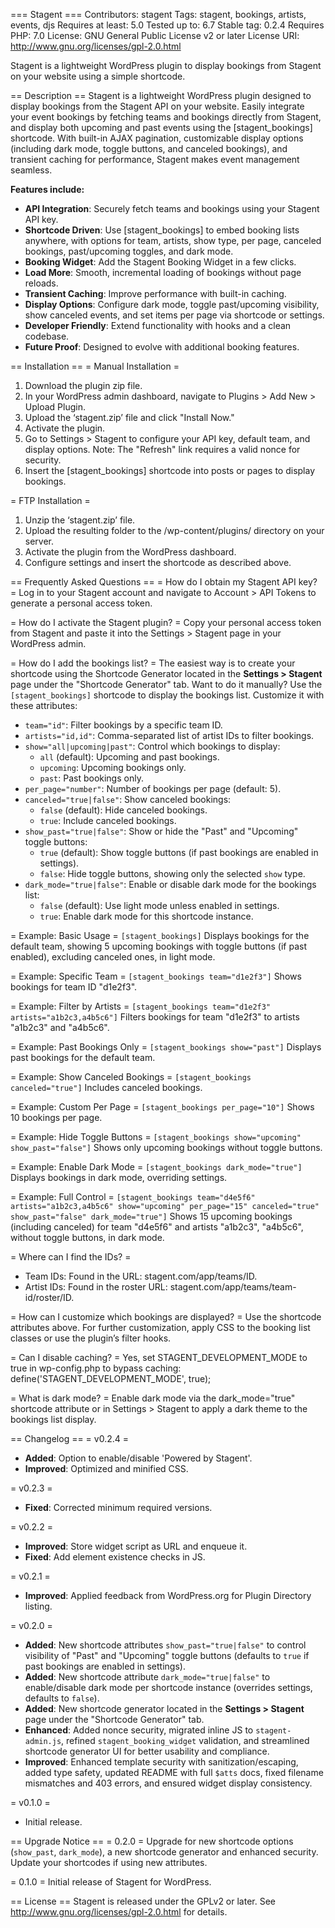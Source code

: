 === Stagent ===
Contributors: stagent
Tags: stagent, bookings, artists, events, djs
Requires at least: 5.0
Tested up to: 6.7
Stable tag: 0.2.4
Requires PHP: 7.0
License: GNU General Public License v2 or later
License URI: http://www.gnu.org/licenses/gpl-2.0.html

Stagent is a lightweight WordPress plugin to display bookings from Stagent on your website using a simple shortcode.

== Description ==
Stagent is a lightweight WordPress plugin designed to display bookings from the Stagent API on your website. Easily integrate your event bookings by fetching teams and bookings directly from Stagent, and display both upcoming and past events using the [stagent_bookings] shortcode. With built-in AJAX pagination, customizable display options (including dark mode, toggle buttons, and canceled bookings), and transient caching for performance, Stagent makes event management seamless.

**Features include:**
- **API Integration**: Securely fetch teams and bookings using your Stagent API key.
- **Shortcode Driven**: Use [stagent_bookings] to embed booking lists anywhere, with options for team, artists, show type, per page, canceled bookings, past/upcoming toggles, and dark mode.
- **Booking Widget**: Add the Stagent Booking Widget in a few clicks.
- **Load More**: Smooth, incremental loading of bookings without page reloads.
- **Transient Caching**: Improve performance with built-in caching.
- **Display Options**: Configure dark mode, toggle past/upcoming visibility, show canceled events, and set items per page via shortcode or settings.
- **Developer Friendly**: Extend functionality with hooks and a clean codebase.
- **Future Proof**: Designed to evolve with additional booking features.

== Installation ==
= Manual Installation =
1. Download the plugin zip file.
2. In your WordPress admin dashboard, navigate to Plugins > Add New > Upload Plugin.
3. Upload the ‘stagent.zip’ file and click "Install Now."
4. Activate the plugin.
5. Go to Settings > Stagent to configure your API key, default team, and display options. Note: The "Refresh" link requires a valid nonce for security.
6. Insert the [stagent_bookings] shortcode into posts or pages to display bookings.

= FTP Installation =
1. Unzip the ‘stagent.zip’ file.
2. Upload the resulting folder to the /wp-content/plugins/ directory on your server.
3. Activate the plugin from the WordPress dashboard.
4. Configure settings and insert the shortcode as described above.

== Frequently Asked Questions ==
= How do I obtain my Stagent API key? =
Log in to your Stagent account and navigate to Account > API Tokens to generate a personal access token.

= How do I activate the Stagent plugin? =
Copy your personal access token from Stagent and paste it into the Settings > Stagent page in your WordPress admin.

= How do I add the bookings list? =
The easiest way is to create your shortcode using the Shortcode Generator located in the **Settings > Stagent** page under the "Shortcode Generator" tab. Want to do it manually? Use the `[stagent_bookings]` shortcode to display the bookings list. Customize it with these attributes:
- `team="id"`: Filter bookings by a specific team ID.
- `artists="id,id"`: Comma-separated list of artist IDs to filter bookings.
- `show="all|upcoming|past"`: Control which bookings to display:
  - `all` (default): Upcoming and past bookings.
  - `upcoming`: Upcoming bookings only.
  - `past`: Past bookings only.
- `per_page="number"`: Number of bookings per page (default: 5).
- `canceled="true|false"`: Show canceled bookings:
  - `false` (default): Hide canceled bookings.
  - `true`: Include canceled bookings.
- `show_past="true|false"`: Show or hide the "Past" and "Upcoming" toggle buttons:
  - `true` (default): Show toggle buttons (if past bookings are enabled in settings).
  - `false`: Hide toggle buttons, showing only the selected `show` type.
- `dark_mode="true|false"`: Enable or disable dark mode for the bookings list:
  - `false` (default): Use light mode unless enabled in settings.
  - `true`: Enable dark mode for this shortcode instance.

= Example: Basic Usage =
`[stagent_bookings]`
Displays bookings for the default team, showing 5 upcoming bookings with toggle buttons (if past enabled), excluding canceled ones, in light mode.

= Example: Specific Team =
`[stagent_bookings team="d1e2f3"]`
Shows bookings for team ID "d1e2f3".

= Example: Filter by Artists =
`[stagent_bookings team="d1e2f3" artists="a1b2c3,a4b5c6"]`
Filters bookings for team "d1e2f3" to artists "a1b2c3" and "a4b5c6".

= Example: Past Bookings Only =
`[stagent_bookings show="past"]`
Displays past bookings for the default team.

= Example: Show Canceled Bookings =
`[stagent_bookings canceled="true"]`
Includes canceled bookings.

= Example: Custom Per Page =
`[stagent_bookings per_page="10"]`
Shows 10 bookings per page.

= Example: Hide Toggle Buttons =
`[stagent_bookings show="upcoming" show_past="false"]`
Shows only upcoming bookings without toggle buttons.

= Example: Enable Dark Mode =
`[stagent_bookings dark_mode="true"]`
Displays bookings in dark mode, overriding settings.

= Example: Full Control =
`[stagent_bookings team="d4e5f6" artists="a1b2c3,a4b5c6" show="upcoming" per_page="15" canceled="true" show_past="false" dark_mode="true"]`
Shows 15 upcoming bookings (including canceled) for team "d4e5f6" and artists "a1b2c3", "a4b5c6", without toggle buttons, in dark mode.

= Where can I find the IDs? =
- Team IDs: Found in the URL: stagent.com/app/teams/ID.
- Artist IDs: Found in the roster URL: stagent.com/app/teams/team-id/roster/ID.

= How can I customize which bookings are displayed? =
Use the shortcode attributes above. For further customization, apply CSS to the booking list classes or use the plugin’s filter hooks.

= Can I disable caching? =
Yes, set STAGENT_DEVELOPMENT_MODE to true in wp-config.php to bypass caching:
define('STAGENT_DEVELOPMENT_MODE', true);

= What is dark mode? =
Enable dark mode via the dark_mode="true" shortcode attribute or in Settings > Stagent to apply a dark theme to the bookings list display.

== Changelog ==
= v0.2.4 =
- **Added**: Option to enable/disable 'Powered by Stagent'.
- **Improved**: Optimized and minified CSS.

= v0.2.3 =
- **Fixed**: Corrected minimum required versions.

= v0.2.2 =
- **Improved**: Store widget script as URL and enqueue it.
- **Fixed**: Add element existence checks in JS.

= v0.2.1 =
- **Improved**: Applied feedback from WordPress.org for Plugin Directory listing.

= v0.2.0 =
- **Added**: New shortcode attributes `show_past="true|false"` to control visibility of "Past" and "Upcoming" toggle buttons (defaults to `true` if past bookings are enabled in settings).
- **Added**: New shortcode attribute `dark_mode="true|false"` to enable/disable dark mode per shortcode instance (overrides settings, defaults to `false`).
- **Added**: New shortcode generator located in the **Settings > Stagent** page under the "Shortcode Generator" tab.
- **Enhanced**: Added nonce security, migrated inline JS to `stagent-admin.js`, refined `stagent_booking_widget` validation, and streamlined shortcode generator UI for better usability and compliance.
- **Improved**: Enhanced template security with sanitization/escaping, added type safety, updated README with full `$atts` docs, fixed filename mismatches and 403 errors, and ensured widget display consistency.

= v0.1.0 =
- Initial release.

== Upgrade Notice ==
= 0.2.0 =
Upgrade for new shortcode options (`show_past`, `dark_mode`), a new shortcode generator and enhanced security. Update your shortcodes if using new attributes.

= 0.1.0 =
Initial release of Stagent for WordPress.

== License ==
Stagent is released under the GPLv2 or later. See <http://www.gnu.org/licenses/gpl-2.0.html> for details.